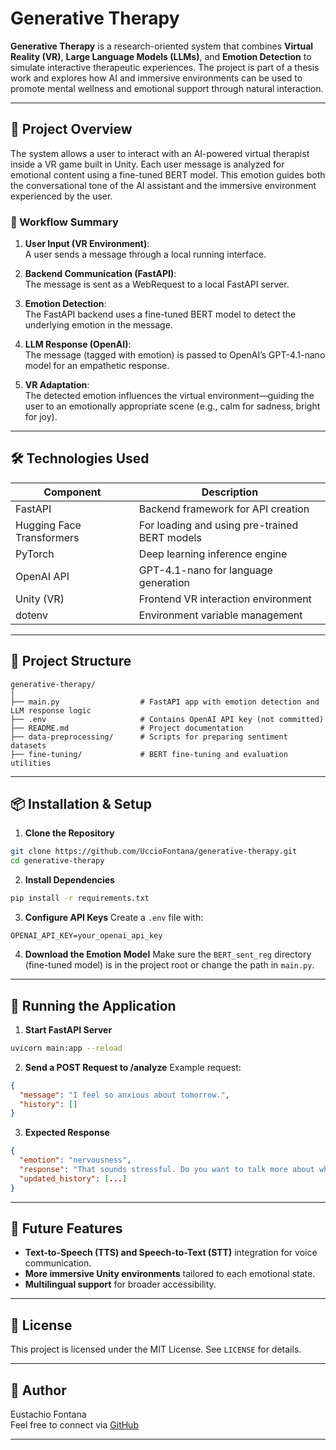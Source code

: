 
# Generative Therapy

**Generative Therapy** is a research-oriented system that combines **Virtual Reality (VR)**, **Large Language Models (LLMs)**, and **Emotion Detection** to simulate interactive therapeutic experiences. The project is part of a thesis work and explores how AI and immersive environments can be used to promote mental wellness and emotional support through natural interaction.

---

## 🧠 Project Overview

The system allows a user to interact with an AI-powered virtual therapist inside a VR game built in Unity. Each user message is analyzed for emotional content using a fine-tuned BERT model. This emotion guides both the conversational tone of the AI assistant and the immersive environment experienced by the user.

### 🔁 Workflow Summary

1. **User Input (VR Environment)**:  
   A user sends a message through a local running interface.

2. **Backend Communication (FastAPI)**:  
   The message is sent as a WebRequest to a local FastAPI server.

3. **Emotion Detection**:  
   The FastAPI backend uses a fine-tuned BERT model to detect the underlying emotion in the message.

4. **LLM Response (OpenAI)**:  
   The message (tagged with emotion) is passed to OpenAI’s GPT-4.1-nano model for an empathetic response.

5. **VR Adaptation**:  
   The detected emotion influences the virtual environment—guiding the user to an emotionally appropriate scene (e.g., calm for sadness, bright for joy).

---

## 🛠️ Technologies Used

| Component       | Description                              |
|----------------|------------------------------------------|
| FastAPI         | Backend framework for API creation       |
| Hugging Face Transformers | For loading and using pre-trained BERT models |
| PyTorch         | Deep learning inference engine           |
| OpenAI API      | GPT-4.1-nano for language generation     |
| Unity (VR)      | Frontend VR interaction environment      |
| dotenv          | Environment variable management          |

---

## 📁 Project Structure

```
generative-therapy/
│
├── main.py                  # FastAPI app with emotion detection and LLM response logic
├── .env                     # Contains OpenAI API key (not committed)
├── README.md                # Project documentation
├── data-preprocessing/      # Scripts for preparing sentiment datasets
├── fine-tuning/             # BERT fine-tuning and evaluation utilities
```

---

## 📦 Installation & Setup

1. **Clone the Repository**
```bash
git clone https://github.com/UccioFontana/generative-therapy.git
cd generative-therapy
```

2. **Install Dependencies**
```bash
pip install -r requirements.txt
```

3. **Configure API Keys**
Create a `.env` file with:
```
OPENAI_API_KEY=your_openai_api_key
```

4. **Download the Emotion Model**
Make sure the `BERT_sent_reg` directory (fine-tuned model) is in the project root or change the path in `main.py`.

---

## 🚀 Running the Application

1. **Start FastAPI Server**
```bash
uvicorn main:app --reload
```

2. **Send a POST Request to /analyze**
Example request:
```json
{
  "message": "I feel so anxious about tomorrow.",
  "history": []
}
```

3. **Expected Response**
```json
{
  "emotion": "nervousness",
  "response": "That sounds stressful. Do you want to talk more about what’s causing your anxiety?",
  "updated_history": [...]
}
```

---

## 🔮 Future Features

- **Text-to-Speech (TTS) and Speech-to-Text (STT)** integration for voice communication.
- **More immersive Unity environments** tailored to each emotional state.
- **Multilingual support** for broader accessibility.

---

## 📜 License

This project is licensed under the MIT License. See `LICENSE` for details.

---

## 👤 Author

Eustachio Fontana  
Feel free to connect via [GitHub](https://github.com/UccioFontana)

---
